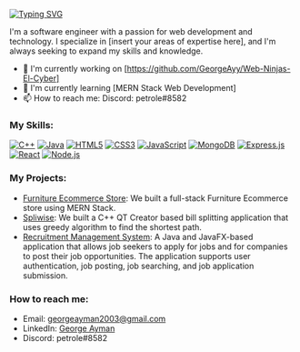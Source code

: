 [![Typing SVG](https://readme-typing-svg.herokuapp.com?font=&color=1E90FF&size=25&center=true&vCenter=true&width=600&height=60&lines=Software+Engineer;Web+Developer;Tech+Enthusiast)](https://github.com/GeorgeAyy)

I'm a software engineer with a passion for web development and technology. I specialize in [insert your areas of expertise here], and I'm always seeking to expand my skills and knowledge.

- 🚀 I'm currently working on [https://github.com/GeorgeAyy/Web-Ninjas-El-Cyber]
- 🌱 I'm currently learning [MERN Stack Web Development]
- 📫 How to reach me: Discord: petrole#8582

### My Skills:

[![C++](https://img.shields.io/badge/C%2B%2B-00599C?style=flat&logo=c%2B%2B&logoColor=white)]()
[![Java](https://img.shields.io/badge/Java-ED8B00?style=flat&logo=openjdk&logoColor=white)]()
[![HTML5](https://img.shields.io/badge/-HTML5-E34F26?style=flat&logo=html5&logoColor=white)]()
[![CSS3](https://img.shields.io/badge/-CSS3-1572B6?style=flat&logo=css3&logoColor=white)]()
[![JavaScript](https://img.shields.io/badge/-JavaScript-F7DF1E?style=flat&logo=javascript&logoColor=black)]()
[![MongoDB](https://img.shields.io/badge/-MongoDB-47A248?style=flat&logo=mongodb&logoColor=white)]()
[![Express.js](https://img.shields.io/badge/Express.js-404D59?style=flat)]()
[![React](https://img.shields.io/badge/-React-61DAFB?style=flat&logo=react&logoColor=black)]()
[![Node.js](https://img.shields.io/badge/-Node.js-339933?style=flat&logo=node.js&logoColor=white)]()

### My Projects:

- [Furniture Ecommerce Store](https://github.com/GeorgeAyy/Web-Ninjas-El-Cyber): We built a full-stack Furniture Ecommerce store using MERN Stack.
- [Spliwise](https://github.com/yourusername/project2): We built a C++ QT Creator based bill splitting application that uses greedy algorithm to find the shortest path.
- [Recruitment Management System](https://github.com/yourusername/project3): A Java and JavaFX-based application that allows job seekers to apply for jobs and for companies to post their job opportunities. The application supports user authentication, job posting, job searching, and job application submission. 

### How to reach me:

- Email: [georgeayman2003@gmail.com](mailto:georgeayman2003@gmail.com)
- LinkedIn: [George Ayman](https://www.linkedin.com/in/george-ayman-771349261/)
- Discord: petrole#8582


